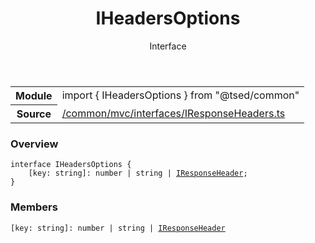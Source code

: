 
<header class="symbol-info-header"><h1 id="iheadersoptions">IHeadersOptions</h1><label class="symbol-info-type-label interface">Interface</label></header>
<!-- summary -->
<section class="symbol-info"><table class="is-full-width"><tbody><tr><th>Module</th><td><div class="lang-typescript"><span class="token keyword">import</span> { IHeadersOptions }&nbsp;<span class="token keyword">from</span>&nbsp;<span class="token string">"@tsed/common"</span></div></td></tr><tr><th>Source</th><td><a href="https://github.com/Romakita/ts-express-decorators/blob/v4.13.5/src//common/mvc/interfaces/IResponseHeaders.ts#L0-L0">/common/mvc/interfaces/IResponseHeaders.ts</a></td></tr></tbody></table></section>
<!-- overview -->


### Overview


<pre><code class="typescript-lang "><span class="token keyword">interface</span> IHeadersOptions <span class="token punctuation">{</span>
    <span class="token punctuation">[</span>key<span class="token punctuation">:</span> <span class="token keyword">string</span><span class="token punctuation">]</span><span class="token punctuation">:</span> <span class="token keyword">number</span> | <span class="token keyword">string</span> | <a href="#api/common/mvc/iresponseheader"><span class="token">IResponseHeader</span></a><span class="token punctuation">;</span>
<span class="token punctuation">}</span></code></pre>


<!-- Parameters -->

<!-- Description -->

<!-- Members -->







### Members



<div class="method-overview">
<pre><code class="typescript-lang "><span class="token punctuation">[</span>key<span class="token punctuation">:</span> <span class="token keyword">string</span><span class="token punctuation">]</span><span class="token punctuation">:</span> <span class="token keyword">number</span> | <span class="token keyword">string</span> | <a href="#api/common/mvc/iresponseheader"><span class="token">IResponseHeader</span></a></code></pre>
</div>








